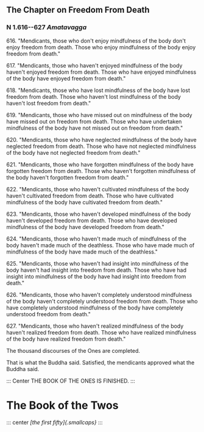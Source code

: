 ## The Chapter on Freedom From Death

### N 1.616--627 *Amatavagga*

616\. "Mendicants, those who don't enjoy mindfulness of the body don't enjoy
freedom from death. Those who enjoy mindfulness of the body enjoy
freedom from death."

<!--pg-->
617\. "Mendicants, those who haven't enjoyed mindfulness of the body haven't
enjoyed freedom from death. Those who have enjoyed mindfulness of the
body have enjoyed freedom from death."

<!--pg-->
618\. "Mendicants, those who have lost mindfulness of the body have lost
freedom from death. Those who haven't lost mindfulness of the body
haven't lost freedom from death."

<!--pg-->
619\. "Mendicants, those who have missed out on mindfulness of the body have
missed out on freedom from death. Those who have undertaken mindfulness
of the body have not missed out on freedom from death."

<!--pg-->
620\. "Mendicants, those who have neglected mindfulness of the body have
neglected freedom from death. Those who have not neglected mindfulness
of the body have not neglected freedom from death."

<!--pg-->
621\. "Mendicants, those who have forgotten mindfulness of the body have
forgotten freedom from death. Those who haven't forgotten mindfulness of
the body haven't forgotten freedom from death."

<!--pg-->
622\. "Mendicants, those who haven't cultivated mindfulness of the body
haven't cultivated freedom from death. Those who have cultivated
mindfulness of the body have cultivated freedom from death."

<!--pg-->
623\. "Mendicants, those who haven't developed mindfulness of the body haven't
developed freedom from death. Those who have developed mindfulness of
the body have developed freedom from death."

<!--pg-->
624\. "Mendicants, those who haven't made much of mindfulness of the body
haven't made much of the deathless. Those who have made much of
mindfulness of the body have made much of the deathless."

<!--pg-->
625\. "Mendicants, those who haven't had insight into mindfulness of the body
haven't had insight into freedom from death. Those who have had insight
into mindfulness of the body have had insight into freedom from death."

<!--pg-->
626\. "Mendicants, those who haven't completely understood mindfulness of the
body haven't completely understood freedom from death. Those who have
completely understood mindfulness of the body have completely understood
freedom from death."

<!--pg-->
627\. "Mendicants, those who haven't realized mindfulness of the body haven't
realized freedom from death. Those who have realized mindfulness of the
body have realized freedom from death."

<!--pg-->
The thousand discourses of the Ones are completed.

That is what the Buddha said. Satisfied, the mendicants approved what
the Buddha said.

::: Center
THE BOOK OF THE ONES IS FINISHED.
:::

# The Book of the Twos

::: center
*[the first fifty]{.smallcaps}*
:::

